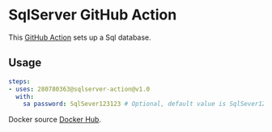# SqlServer GitHub Action

This [GitHub Action](https://github.com/features/actions) sets up a Sql database.

## Usage

```yaml
steps:
- uses: 280780363@sqlserver-action@v1.0
  with:
    sa password: SqlSever123123 # Optional, default value is SqlSever123123.
```

Docker source [Docker Hub](https://hub.docker.com/_/microsoft-mssql-server?tab=description).